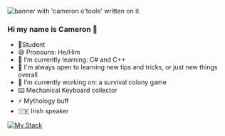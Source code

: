 ![banner with 'cameron o'toole' written on it](./CAMERON%20O’TOOLE.jpg)


### Hi my name is Cameron 👋

- 📝Student
- 😄 Pronouns: He/Him 
- 🌱 I’m currently learning: C# and C++
- 🤔 I'm always open to learning new tips and tricks, or just new things overall
- 🔭 I’m currently working on: a survival colony game
- ⌨️ Mechanical Keyboard collector
- ⚡ Mythology buff
- :ireland: Irish speaker

[![My Stack](https://skillicons.dev/icons?i=babel,blender,bootstrap,cs,css,express,git,github,gitlab,html,js,jest,jquery,md,materialui,mongodb,nodejs,npm,postgres,postman,react,redux,ruby,sequelize,tailwind,ts,unity,vercel,vscode&perline=4)](https://skillicons.dev)

